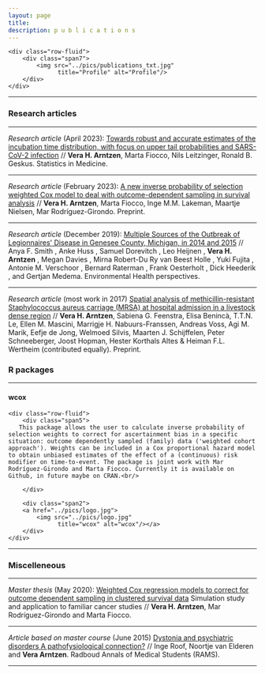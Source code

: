 ```yaml
---
layout: page
title:  
description: p u b l i c a t i o n s
---
```



<div class="container">

    <div class="row-fluid">
        <div class="span7">
            <img src="../pics/publications_txt.jpg"
                  title="Profile" alt="Profile"/>
        </div>
    </div>
</div>

---

### Research articles

---

*Research article* (April 2023): [Towards robust and accurate estimates of the incubation time distribution, with focus on upper tail probabilities and SARS-CoV-2 infection](https://onlinelibrary.wiley.com/doi/10.1002/sim.9726?af=R) // **Vera H. Arntzen**, Marta Fiocco, Nils Leitzinger, Ronald B. Geskus. Statistics in Medicine.

---

*Research article* (February 2023): [A new inverse probability of selection weighted Cox model to deal with outcome-dependent sampling in survival analysis](https://www.biorxiv.org/content/10.1101/2023.02.07.527426v1) // **Vera H. Arntzen**, Marta Fiocco, Inge M.M. Lakeman, Maartje Nielsen, Mar Rodríguez-Girondo. Preprint.

---

*Research article* (December 2019): [Multiple Sources of the Outbreak of Legionnaires' Disease in Genesee County, Michigan, in 2014 and 2015](https://ehp.niehs.nih.gov/doi/10.1289/EHP5663) // Anya F. Smith , Anke Huss , Samuel Dorevitch , Leo Heijnen , **Vera H. Arntzen** , Megan Davies , Mirna Robert-Du Ry van Beest Holle , Yuki Fujita , Antonie M. Verschoor , Bernard Raterman , Frank Oesterholt , Dick Heederik , and Gertjan Medema. Environmental Health perspectives.

---

*Research article* (most work in 2017) [Spatial analysis of methicillin-resistant Staphylococcus aureus carriage (MRSA) at hospital admission in a livestock dense region](https://www.medrxiv.org/content/10.1101/2023.05.01.23289266v1) // **Vera H. Arntzen**, Sabiena G. Feenstra, Elisa  Benincà, T.T.N. Le, Ellen M. Mascini, Marrigje H. Nabuurs-Franssen, Andreas Voss, Agi M. Marik, Eefje de Jong, Welmoed Silvis, Maarten J. Schijffelen, Peter Schneeberger, Joost Hopman, Hester Korthals Altes & Heiman F.L. Wertheim (contributed equally). Preprint.


### R packages

---



<div class="container">
<h4><a name="wcox"></a>wcox</h4>

    <div class="row-fluid">
        <div class="span5">
       This package allows the user to calculate inverse probability of selection weights to correct for ascertainment bias in a specific situation: outcome dependently sampled (family) data ('weighted cohort approach'). Weights can be included in a Cox proportional hazard model to obtain unbiased estimates of the effect of a (continuous) risk modifier on time-to-event. The package is joint work with Mar Rodríguez-Girondo and Marta Fiocco. Currently it is available on Github, in future maybe on CRAN.<br/>
                  
        </div>

        <div class="span2">
        <a href="../pics/logo.jpg">
            <img src="../pics/logo.jpg"
                  title="wcox" alt="wcox"/></a>
        </div>
    </div>
</div>


---

### Miscelleneous

---

*Master thesis* (May 2020): [Weighted Cox regression models to correct for outcome dependent sampling in clustered survival data](https://www.universiteitleiden.nl/binaries/content/assets/science/mi/scripties/statscience/2019-2020/thesis_-vera-arntzen.pdf) Simulation study and application to familiar cancer studies // **Vera H. Arntzen**, Mar Rodríguez-Girondo and Marta Fiocco.

---

*Article based on master course* (June 2015) [Dystonia and psychiatric disorders A pathofysiological connection?](https://www.ramsresearch.nl/wp-content/uploads/Second-Edition-Dystonia.pdf) // Inge Roof, Noortje van Elderen and **Vera Arntzen**. Radboud Annals of Medical Students (RAMS).

---

